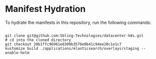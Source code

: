 
# Manifest Hydration

To hydrate the manifests in this repository, run the following commands:

```shell

git clone git@github.com:Sbling-Technologies/datacenter-k8s.git
# cd into the cloned directory
git checkout 20b1ffc96961e8309b3576e0b41c94ee28c1e1c7
kustomize build ./applications/elasticsearch/overlays/staging --enable-helm
```